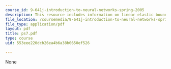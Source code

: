 ```yaml
---
course_id: 9-641j-introduction-to-neural-networks-spring-2005
description: This resource includes information on linear elastic boundary value problems.
file_location: /coursemedia/9-641j-introduction-to-neural-networks-spring-2005/553eee220dcb26ea4b6a38b0650ef526_ps7.pdf
file_type: application/pdf
layout: pdf
title: ps7.pdf
type: course
uid: 553eee220dcb26ea4b6a38b0650ef526

---
```

None